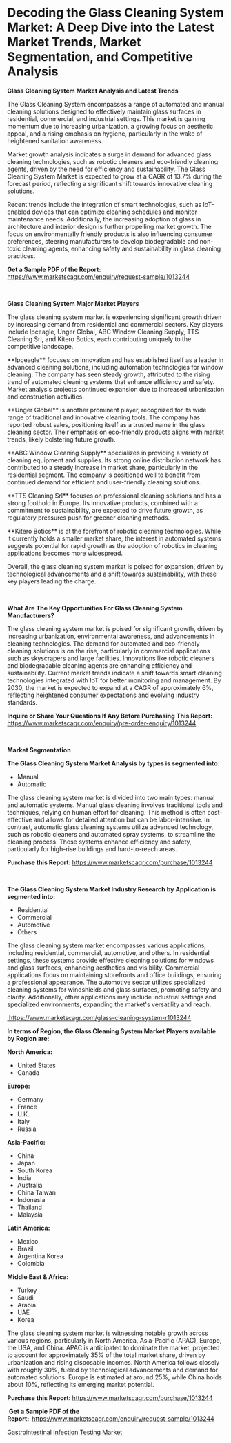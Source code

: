 <p><h1>Decoding the Glass Cleaning System Market: A Deep Dive into the Latest Market Trends, Market Segmentation, and Competitive Analysis</h1></p><p><strong>Glass Cleaning System Market Analysis and Latest Trends</strong></p>
<p><p>The Glass Cleaning System encompasses a range of automated and manual cleaning solutions designed to effectively maintain glass surfaces in residential, commercial, and industrial settings. This market is gaining momentum due to increasing urbanization, a growing focus on aesthetic appeal, and a rising emphasis on hygiene, particularly in the wake of heightened sanitation awareness. </p><p>Market growth analysis indicates a surge in demand for advanced glass cleaning technologies, such as robotic cleaners and eco-friendly cleaning agents, driven by the need for efficiency and sustainability. The Glass Cleaning System Market is expected to grow at a CAGR of 13.7% during the forecast period, reflecting a significant shift towards innovative cleaning solutions. </p><p>Recent trends include the integration of smart technologies, such as IoT-enabled devices that can optimize cleaning schedules and monitor maintenance needs. Additionally, the increasing adoption of glass in architecture and interior design is further propelling market growth. The focus on environmentally friendly products is also influencing consumer preferences, steering manufacturers to develop biodegradable and non-toxic cleaning agents, enhancing safety and sustainability in glass cleaning practices.</p></p>
<p><strong>Get a Sample PDF of the Report:&nbsp;</strong> <a href="https://www.marketscagr.com/enquiry/request-sample/1013244?utm_campaign=2110&utm_medium=2&utm_source=Github&utm_content=ia&utm_term=05032025&utm_id=glass-cleaning-system">https://www.marketscagr.com/enquiry/request-sample/1013244</a></p>
<p>&nbsp;</p>
<p><strong>Glass Cleaning System Major Market Players</strong></p>
<p><p>The glass cleaning system market is experiencing significant growth driven by increasing demand from residential and commercial sectors. Key players include Ipceagle, Unger Global, ABC Window Cleaning Supply, TTS Cleaning Srl, and Kitero Botics, each contributing uniquely to the competitive landscape.</p><p>**Ipceagle** focuses on innovation and has established itself as a leader in advanced cleaning solutions, including automation technologies for window cleaning. The company has seen steady growth, attributed to the rising trend of automated cleaning systems that enhance efficiency and safety. Market analysis projects continued expansion due to increased urbanization and construction activities.</p><p>**Unger Global** is another prominent player, recognized for its wide range of traditional and innovative cleaning tools. The company has reported robust sales, positioning itself as a trusted name in the glass cleaning sector. Their emphasis on eco-friendly products aligns with market trends, likely bolstering future growth.</p><p>**ABC Window Cleaning Supply** specializes in providing a variety of cleaning equipment and supplies. Its strong online distribution network has contributed to a steady increase in market share, particularly in the residential segment. The company is positioned well to benefit from continued demand for efficient and user-friendly cleaning solutions.</p><p>**TTS Cleaning Srl** focuses on professional cleaning solutions and has a strong foothold in Europe. Its innovative products, combined with a commitment to sustainability, are expected to drive future growth, as regulatory pressures push for greener cleaning methods.</p><p>**Kitero Botics** is at the forefront of robotic cleaning technologies. While it currently holds a smaller market share, the interest in automated systems suggests potential for rapid growth as the adoption of robotics in cleaning applications becomes more widespread.</p><p>Overall, the glass cleaning system market is poised for expansion, driven by technological advancements and a shift towards sustainability, with these key players leading the charge.</p></p>
<p>&nbsp;</p>
<p><strong>What Are The Key Opportunities For Glass Cleaning System Manufacturers?</strong></p>
<p><p>The glass cleaning system market is poised for significant growth, driven by increasing urbanization, environmental awareness, and advancements in cleaning technologies. The demand for automated and eco-friendly cleaning solutions is on the rise, particularly in commercial applications such as skyscrapers and large facilities. Innovations like robotic cleaners and biodegradable cleaning agents are enhancing efficiency and sustainability. Current market trends indicate a shift towards smart cleaning technologies integrated with IoT for better monitoring and management. By 2030, the market is expected to expand at a CAGR of approximately 6%, reflecting heightened consumer expectations and evolving industry standards.</p></p>
<p><strong>Inquire or Share Your Questions If Any Before Purchasing This Report:</strong> <a href="https://www.marketscagr.com/enquiry/pre-order-enquiry/1013244?utm_campaign=2110&utm_medium=2&utm_source=Github&utm_content=ia&utm_term=05032025&utm_id=glass-cleaning-system">https://www.marketscagr.com/enquiry/pre-order-enquiry/1013244</a></p>
<p>&nbsp;</p>
<p><strong>Market Segmentation</strong></p>
<p><strong>The Glass Cleaning System Market Analysis by types is segmented into:</strong></p>
<p><ul><li>Manual</li><li>Automatic</li></ul></p>
<p><p>The glass cleaning system market is divided into two main types: manual and automatic systems. Manual glass cleaning involves traditional tools and techniques, relying on human effort for cleaning. This method is often cost-effective and allows for detailed attention but can be labor-intensive. In contrast, automatic glass cleaning systems utilize advanced technology, such as robotic cleaners and automated spray systems, to streamline the cleaning process. These systems enhance efficiency and safety, particularly for high-rise buildings and hard-to-reach areas.</p></p>
<p><strong>Purchase this Report:&nbsp;</strong><a href="https://www.marketscagr.com/purchase/1013244?utm_campaign=2110&utm_medium=2&utm_source=Github&utm_content=ia&utm_term=05032025&utm_id=glass-cleaning-system">https://www.marketscagr.com/purchase/1013244</a></p>
<p>&nbsp;</p>
<p><strong>The Glass Cleaning System Market Industry Research by Application is segmented into:</strong></p>
<p><ul><li>Residential</li><li>Commercial</li><li>Automotive</li><li>Others</li></ul></p>
<p><p>The glass cleaning system market encompasses various applications, including residential, commercial, automotive, and others. In residential settings, these systems provide effective cleaning solutions for windows and glass surfaces, enhancing aesthetics and visibility. Commercial applications focus on maintaining storefronts and office buildings, ensuring a professional appearance. The automotive sector utilizes specialized cleaning systems for windshields and glass surfaces, promoting safety and clarity. Additionally, other applications may include industrial settings and specialized environments, expanding the market's versatility and reach.</p></p>
<p><a href="https://www.marketscagr.com/glass-cleaning-system-r1013244?utm_campaign=2110&utm_medium=2&utm_source=Github&utm_content=ia&utm_term=05032025&utm_id=glass-cleaning-system">&nbsp;https://www.marketscagr.com/glass-cleaning-system-r1013244</a></p>
<p><strong>In terms of Region, the Glass Cleaning System Market Players available by Region are:</strong></p>
<p>
    <p> <strong> North America: </strong>
        <ul>
            <li>United States</li>
            <li>Canada</li>
        </ul>
        </p> 
    <p> <strong> Europe: </strong>
        <ul>
            <li>Germany</li>
            <li>France</li>
            <li>U.K.</li>
            <li>Italy</li>
            <li>Russia</li>
        </ul>
        </p> 
    <p> <strong> Asia-Pacific: </strong>
        <ul>
            <li>China</li>
            <li>Japan</li>
            <li>South Korea</li>
            <li>India</li>
            <li>Australia</li>
            <li>China Taiwan</li>
            <li>Indonesia</li>
            <li>Thailand</li>
            <li>Malaysia</li>
        </ul>
        </p> 
    <p> <strong> Latin America: </strong>
        <ul>
            <li>Mexico</li>
            <li>Brazil</li>
            <li>Argentina Korea</li>
            <li>Colombia</li>
        </ul>
        </p> 
    <p> <strong> Middle East & Africa: </strong>
        <ul>
            <li>Turkey</li>
            <li>Saudi</li>
            <li>Arabia</li>
            <li>UAE</li>
            <li>Korea</li>
        </ul>
    </p>
    </p>
<p><p>The glass cleaning system market is witnessing notable growth across various regions, particularly in North America, Asia-Pacific (APAC), Europe, the USA, and China. APAC is anticipated to dominate the market, projected to account for approximately 35% of the total market share, driven by urbanization and rising disposable incomes. North America follows closely with roughly 30%, fueled by technological advancements and demand for automated solutions. Europe is estimated at around 25%, while China holds about 10%, reflecting its emerging market potential.</p></p>
<p><strong>Purchase this Report: </strong><a href="https://www.marketscagr.com/purchase/1013244?utm_campaign=2110&utm_medium=2&utm_source=Github&utm_content=ia&utm_term=05032025&utm_id=glass-cleaning-system">https://www.marketscagr.com/purchase/1013244</a></p>
<p>&nbsp;<strong>Get a Sample PDF of the Report:&nbsp;&nbsp;</strong><a href="https://www.marketscagr.com/enquiry/request-sample/1013244?utm_campaign=2110&utm_medium=2&utm_source=Github&utm_content=ia&utm_term=05032025&utm_id=glass-cleaning-system">https://www.marketscagr.com/enquiry/request-sample/1013244</a></p>
<p><strong></strong></p>
<p><p><a href="https://github.com/JakirUddin651/Market-Research-Report-List-1/blob/main/gastrointestinal-infection-testing-market.md?utm_campaign=2110&utm_medium=2&utm_source=Github&utm_content=ia&utm_term=05032025&utm_id=glass-cleaning-system">Gastrointestinal Infection Testing Market</a></p></p>